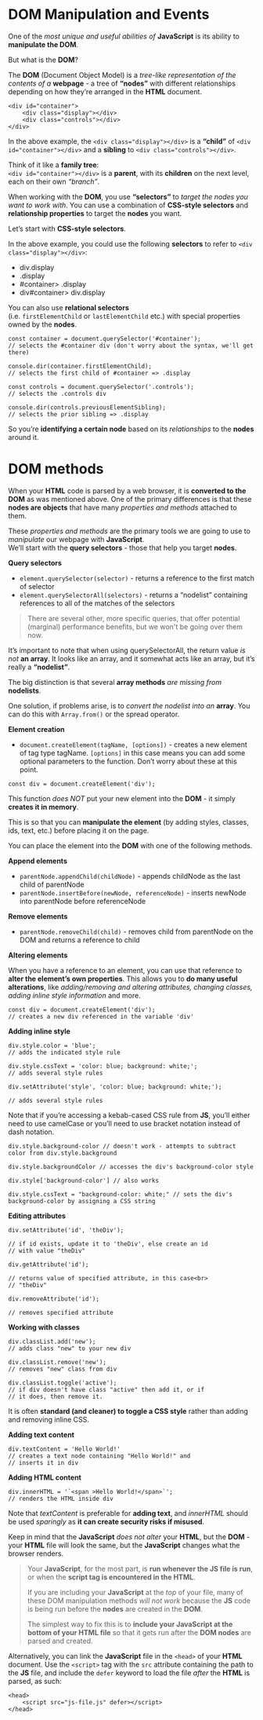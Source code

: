 # DOM Manipulation and Events

One of the *most unique and useful abilities of* **JavaScript** is its ability to **manipulate the DOM**.

But what is the **DOM**?

The **DOM** (Document Object Model) is a *tree-like representation of the contents of a* **webpage** - a tree of **“nodes”** with different relationships depending on how they’re arranged in the **HTML** document.

    <div id="container">
        <div class="display"></div>
        <div class="controls"></div>
    </div>

In the above example, the `<div class="display"></div>` is a **“child”** of `<div id="container"></div>` and a **sibling** to `<div class="controls"></div>`.

Think of it like a **family tree**:<br>
`<div id="container"></div>` is a **parent**, with its **children** on the next level, each on their own *“branch”*.

When working with the **DOM**, you use **“selectors”** to *target the nodes you want to work with*. You can use a combination of **CSS-style selectors** and **relationship properties** to target the **nodes** you want.

Let’s start with **CSS-style selectors**.

In the above example, you could use the following **selectors** to refer to `<div class="display"></div>`:

<ul>
<li>div.display</li>
<li>.display</li>
<li>#container> .display</li>
<li>div#container> div.display</li>
</ul>

You can also use **relational selectors**<br>
(i.e. `firstElementChild` or `lastElementChild` etc.) with special properties owned by the **nodes**.

    const container = document.querySelector('#container');
    // selects the #container div (don't worry about the syntax, we'll get there)

    console.dir(container.firstElementChild);                   
    // selects the first child of #container => .display

    const controls = document.querySelector('.controls'); 
    // selects the .controls div

    console.dir(controls.previousElementSibling);                 
    // selects the prior sibling => .display

So you’re **identifying a certain node** based on its *relationships* to the **nodes** around it.

# DOM methods

When your **HTML** code is parsed by a web browser, it is **converted to the DOM** as was mentioned above. One of the primary differences is that these **nodes are objects** that have many *properties and methods* attached to them.

These *properties and methods* are the primary tools we are going to use to *manipulate* our webpage with **JavaScript**.<br>
We’ll start with the **query selectors** - those that help you target **nodes**.

**Query selectors**
<ul>
<li><code>element.querySelector(selector)</code> - returns a reference to the first match of selector</li>
<li><code>element.querySelectorAll(selectors)</code> - returns a “nodelist” containing references to all of the matches of the selectors</li>
</ul>

> There are several other, more specific queries, that offer potential (marginal) performance benefits, but we won't be going over them now.


It’s important to note that when using querySelectorAll, the return value *is not* **an array**. It looks like an array, and it somewhat acts like an array, but it’s really a **“nodelist”**.

The big distinction is that several **array methods** *are missing from* **nodelists**.

One solution, if problems arise, is to *convert the nodelist into an* **array**. You can do this with `Array.from()` or the spread operator.

**Element creation**

<ul>
<li><code>document.createElement(tagName, [options])</code> - creates a new element of tag type tagName. <code>[options]</code> in this case means you can add some optional parameters to the function. Don’t worry about these at this point.</li>
</ul>

    const div = document.createElement('div');

This function *does NOT* put your new element into the **DOM** - it simply **creates it in memory**.

This is so that you can **manipulate the element** (by adding styles, classes, ids, text, etc.) before placing it on the page. 

You can place the element into the **DOM** with one of the following methods.

**Append elements**
<ul>
<li><code>parentNode.appendChild(childNode)</code> - appends childNode as the last child of parentNode</li>
<li><code>parentNode.insertBefore(newNode, referenceNode)</code> - inserts newNode into parentNode before referenceNode</li>
</ul>

**Remove elements**
<ul>
<li><code>parentNode.removeChild(child)</code> - removes child from parentNode on the DOM and returns a reference to child</li>
</ul>

**Altering elements**

When you have a reference to an element, you can use that reference to **alter the element’s own properties**. This allows you to **do many useful alterations**, like *adding/removing and altering attributes, changing classes, adding inline style information* and more.

    const div = document.createElement('div');
    // creates a new div referenced in the variable 'div'

**Adding inline style**

    div.style.color = 'blue';
    // adds the indicated style rule

    div.style.cssText = 'color: blue; background: white;';
    // adds several style rules

    div.setAttribute('style', 'color: blue; background: white;');

    // adds several style rules

Note that if you’re accessing a kebab-cased CSS rule from **JS**, you’ll either need to use camelCase or you’ll need to use bracket notation instead of dash notation.

    div.style.background-color // doesn't work - attempts to subtract color from div.style.background

    div.style.backgroundColor // accesses the div's background-color style

    div.style['background-color'] // also works

    div.style.cssText = "background-color: white;" // sets the div's background-color by assigning a CSS string

**Editing attributes**

    div.setAttribute('id', 'theDiv');  

    // if id exists, update it to 'theDiv', else create an id
    // with value "theDiv"

    div.getAttribute('id');      

    // returns value of specified attribute, in this case<br>
    // "theDiv"

    div.removeAttribute('id');        

    // removes specified attribute

**Working with classes**

    div.classList.add('new');                                  
    // adds class "new" to your new div

    div.classList.remove('new');                                     
    // removes "new" class from div

    div.classList.toggle('active');                                 
    // if div doesn't have class "active" then add it, or if 
    // it does, then remove it.

It is often **standard (and cleaner) to toggle a CSS style** rather than adding and removing inline CSS.

**Adding text content**

    div.textContent = 'Hello World!'
    // creates a text node containing "Hello World!" and
    // inserts it in div

**Adding HTML content**

    div.innerHTML = '`<span >Hello World!</span>`';
    // renders the HTML inside div                 

Note that *textContent* is preferable for **adding text**, and *innerHTML* should be used *sparingly* as **it can create security risks if misused**.

Keep in mind that the **JavaScript** *does not alter* your **HTML**, but the **DOM** - your **HTML** file will look the same, but the **JavaScript** changes what the browser renders.

>Your **JavaScript**, for the most part, is **run whenever the JS file is run**, or when the **script tag is encountered in the HTML**.<br>
>
>If you are including your **JavaScript** at the *top* of your file, many of these DOM manipulation methods *will not work* because the **JS** code is being run before the **nodes** are created in the **DOM**.<br>
>
>The simplest way to fix this is to **include your JavaScript at the bottom of your HTML file** so that it gets run after the **DOM nodes** are parsed and created.
>
Alternatively, you can link the **JavaScript** file in the `<head>` of your **HTML** document. Use the `<script>` tag with the `src` attribute containing the path to the **JS** file, and include the `defer` keyword to load the file *after* the **HTML** is parsed, as such:

    <head>
        <script src="js-file.js" defer></script>
    </head>










